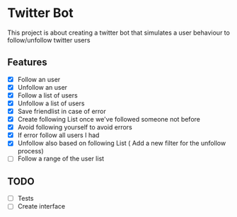 # Twitter Bot

This project is about creating a twitter bot that simulates a user behaviour to follow/unfollow twitter users

## Features
- [x] Follow an user
- [x] Unfollow an user
- [x] Follow a list of users
- [x] Unfollow a list of users
- [x] Save friendlist in case of error
- [x] Create following List once we've followed someone not before
- [x] Avoid following yourself to avoid errors
- [x] If error follow all users I had
- [x] Unfollow also based on following List ( Add a new filter for the unfollow process)
- [ ] Follow a range of the user list

## TODO
- [ ] Tests
- [ ] Create interface